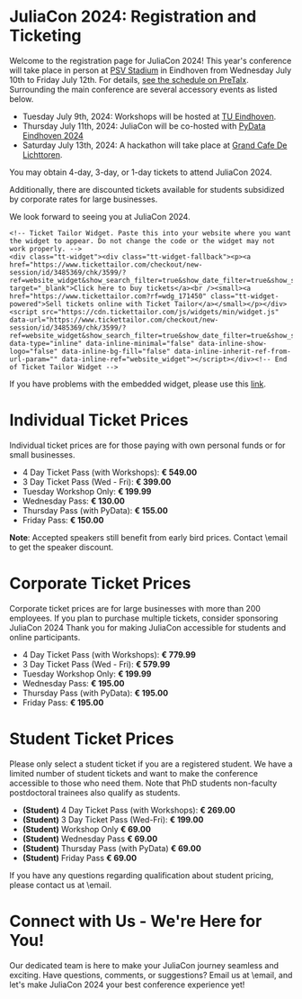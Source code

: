 # JuliaCon 2024: Registration and Ticketing

Welcome to the registration page for JuliaCon 2024! This year's conference will take place in person at [PSV Stadium](/2024/venue) in Eindhoven from Wednesday July 10th to Friday July 12th.
For details, [see the schedule on PreTalx](https://pretalx.com/juliacon2024/schedule/). Surrounding the main conference are several accessory events as listed below.

* Tuesday July 9th, 2024: Workshops will be hosted at [TU Eindhoven](https://www.tue.nl/en/).
* Thursday July 11th, 2024: JuliaCon will be co-hosted with [PyData Eindhoven 2024](https://pydata.org/eindhoven2024)
* Saturday July 13th, 2024: A hackathon will take place at [Grand Cafe De Lichttoren](https://delichttoren.nl/en/).

You may obtain 4-day, 3-day, or 1-day tickets to attend JuliaCon 2024.

Additionally, there are discounted tickets available for students subsidized by corporate rates for large businesses.

We look forward to seeing you at JuliaCon 2024.

~~~
<!-- Ticket Tailor Widget. Paste this into your website where you want the widget to appear. Do not change the code or the widget may not work properly. -->
<div class="tt-widget"><div class="tt-widget-fallback"><p><a href="https://www.tickettailor.com/checkout/new-session/id/3485369/chk/3599/?ref=website_widget&show_search_filter=true&show_date_filter=true&show_sort=true" target="_blank">Click here to buy tickets</a><br /><small><a href="https://www.tickettailor.com?rf=wdg_171450" class="tt-widget-powered">Sell tickets online with Ticket Tailor</a></small></p></div><script src="https://cdn.tickettailor.com/js/widgets/min/widget.js" data-url="https://www.tickettailor.com/checkout/new-session/id/3485369/chk/3599/?ref=website_widget&show_search_filter=true&show_date_filter=true&show_sort=true" data-type="inline" data-inline-minimal="false" data-inline-show-logo="false" data-inline-bg-fill="false" data-inline-inherit-ref-from-url-param="" data-inline-ref="website_widget"></script></div><!-- End of Ticket Tailor Widget -->
~~~

If you have problems with the embedded widget, please use this [link](https://www.tickettailor.com/events/numfocus1/1114995#).
# Individual Ticket Prices

Individual ticket prices are for those paying with own personal funds or for small businesses.

- 4 Day Ticket Pass (with Workshops): **€ 549.00**
- 3 Day Ticket Pass (Wed - Fri): **€ 399.00**
- Tuesday Workshop Only: **€ 199.99**
- Wednesday Pass: **€ 130.00**
- Thursday Pass (with PyData): **€ 155.00**
- Friday Pass: **€ 150.00**

**Note**: Accepted speakers still benefit from early bird prices. Contact \email to get the speaker discount.

# Corporate Ticket Prices

Corporate ticket prices are for large businesses with more than 200 employees.
If you plan to purchase multiple tickets, consider sponsoring JuliaCon 2024
Thank you for making JuliaCon accessible for students and online participants.

- 4 Day Ticket Pass (with Workshops): **€ 779.99**
- 3 Day Ticket Pass (Wed - Fri): **€ 579.99**
- Tuesday Workshop Only: **€ 199.99**
- Wednesday Pass: **€ 195.00**
- Thursday Pass (with PyData): **€ 195.00**
- Friday Pass: **€ 195.00**

# Student Ticket Prices

Please only select a student ticket if you are a registered student. We have a limited number of student tickets and want to make the conference accessible to those who need them. Note that PhD students non-faculty postdoctoral trainees also qualify as students.

- **(Student)** 4 Day Ticket Pass (with Workshops): **€ 269.00**
- **(Student)** 3 Day Ticket Pass (Wed-Fri): **€ 199.00**
- **(Student)** Workshop Only **€ 69.00**
- **(Student)** Wednesday Pass **€ 69.00**
- **(Student)** Thursday Pass (with PyData) **€ 69.00**
- **(Student)** Friday Pass **€ 69.00**

If you have any questions regarding qualification about student pricing, please contact us at \email.

# Connect with Us - We're Here for You!

Our dedicated team is here to make your JuliaCon journey seamless and exciting. Have questions, comments, or suggestions? Email us at \email, and let's make JuliaCon 2024 your best conference experience yet!
